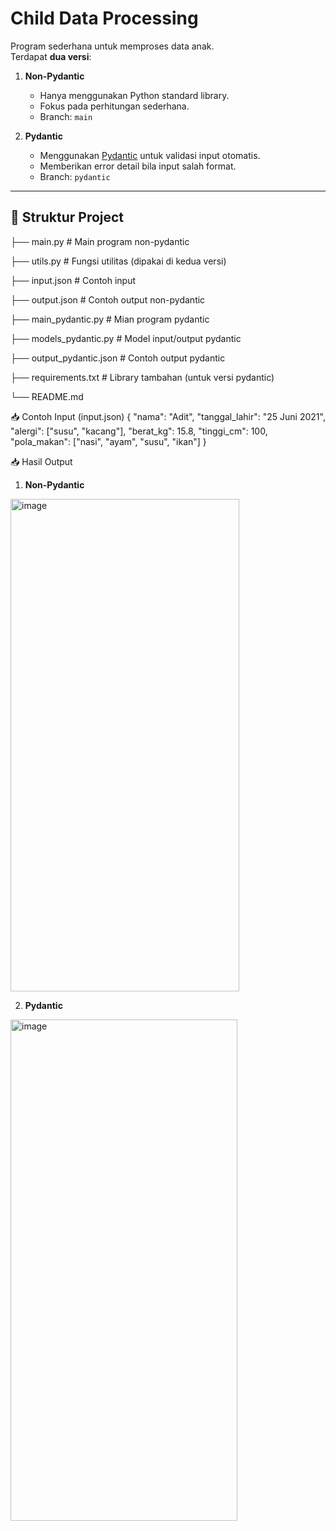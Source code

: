 # Child Data Processing

Program sederhana untuk memproses data anak.  
Terdapat **dua versi**:

1. **Non-Pydantic**  
   - Hanya menggunakan Python standard library.  
   - Fokus pada perhitungan sederhana.  
   - Branch: `main`  

2. **Pydantic**  
   - Menggunakan [Pydantic](https://docs.pydantic.dev) untuk validasi input otomatis.  
   - Memberikan error detail bila input salah format.  
   - Branch: `pydantic`  

---

## 📂 Struktur Project
├── main.py # Main program non-pydantic

├── utils.py # Fungsi utilitas (dipakai di kedua versi)

├── input.json # Contoh input

├── output.json # Contoh output non-pydantic

├── main_pydantic.py # Mian program pydantic

├── models_pydantic.py # Model input/output pydantic

├── output_pydantic.json # Contoh output pydantic

├── requirements.txt # Library tambahan (untuk versi pydantic)

└── README.md

📥 Contoh Input (input.json)
{
  "nama": "Adit",
  "tanggal_lahir": "25 Juni 2021",
  "alergi": ["susu", "kacang"],
  "berat_kg": 15.8,
  "tinggi_cm": 100,
  "pola_makan": ["nasi", "ayam", "susu", "ikan"]
}

📥 Hasil Output
1. **Non-Pydantic**  
<img width="366" height="788" alt="image" src="https://github.com/user-attachments/assets/fca19421-dda3-45b7-9092-c084f1cd6466" />

2. **Pydantic**  
<img width="363" height="802" alt="image" src="https://github.com/user-attachments/assets/06a78c26-0a03-4c56-a8e5-a546c854e90f" />


